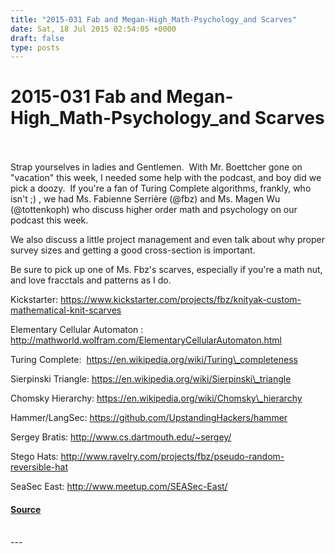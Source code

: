 ```yaml
---
title: "2015-031 Fab and Megan-High_Math-Psychology_and Scarves"
date: Sat, 18 Jul 2015 02:54:05 +0000
draft: false
type: posts
---
```

# 2015-031 Fab and Megan-High_Math-Psychology_and Scarves

<br/>

<br/>
Strap yourselves in ladies and Gentlemen.  With Mr. Boettcher gone on "vacation" this week, I needed some help with the podcast, and boy did we pick a doozy.  If you're a fan of Turing Complete algorithms, frankly, who isn't ;) , we had Ms. Fabienne Serrière (@fbz) and Ms. Magen Wu (@tottenkoph) who discuss higher order math and psychology on our podcast this week.

We also discuss a little project management and even talk about why proper survey sizes and getting a good cross-section is important.

Be sure to pick up one of Ms. Fbz's scarves, especially if you're a math nut, and love fracctals and patterns as I do.

Kickstarter: https://www.kickstarter.com/projects/fbz/knityak-custom-mathematical-knit-scarves

Elementary Cellular Automaton : http://mathworld.wolfram.com/ElementaryCellularAutomaton.html

Turing Complete:  https://en.wikipedia.org/wiki/Turing\_completeness

Sierpinski Triangle: https://en.wikipedia.org/wiki/Sierpinski\_triangle

Chomsky Hierarchy: https://en.wikipedia.org/wiki/Chomsky\_hierarchy

Hammer/LangSec: https://github.com/UpstandingHackers/hammer

Sergey Bratis: http://www.cs.dartmouth.edu/~sergey/

Stego Hats: http://www.ravelry.com/projects/fbz/pseudo-random-reversible-hat

SeaSec East: http://www.meetup.com/SEASec-East/

#### [Source](http://brakeingsecurity.com/2015-031-fab-and-megan)

<br/>
---
